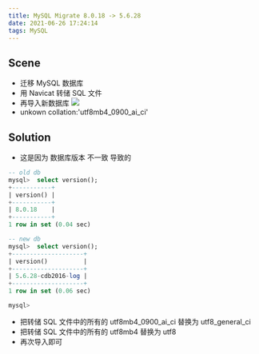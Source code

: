 ```yaml
---
title: MySQL Migrate 8.0.18 -> 5.6.28
date: 2021-06-26 17:24:14
tags: MySQL
---
```


## Scene
- 迁移 MySQL 数据库
- 用 Navicat 转储 SQL 文件
- 再导入新数据库
![](/images/mysqlMigrate8-0-18to5-6-28/Snipaste_2021-06-26_17-30-25.png)
- unkown collation:'utf8mb4_0900_ai_ci'
## Solution
- 这是因为 数据库版本 不一致 导致的
```SQL
-- old db
mysql>  select version();
+-----------+
| version() |
+-----------+
| 8.0.18    |
+-----------+
1 row in set (0.04 sec)
```
```SQL
-- new db
mysql>  select version();
+--------------------+
| version()          |
+--------------------+
| 5.6.28-cdb2016-log |
+--------------------+
1 row in set (0.06 sec)

mysql> 
```
- 把转储 SQL 文件中的所有的 utf8mb4_0900_ai_ci 替换为 utf8_general_ci 
- 把转储 SQL 文件中的所有的 utf8mb4 替换为 utf8
- 再次导入即可
